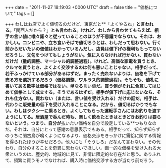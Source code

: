 
+++
date = "2011-11-27 18:19:03 +0000 UTC"
draft = false
title = "価格について"
tags = []

+++
わしはお店でよく値切るのだけど、東京だと**「よくやるね」**と言われる。**「関西人だから？」**とも言われる。けれど、わしから言わせてもらえば、相手の言い値に唯々諾々と従っていることのほうが不思議でならない。それは、おかしい。コンビニや、立ち食いそばで値切ろうとは、わしだって思わない。行く前からだいたいの価値はわかっているんだし、店員は値下げの権利ももってないだろうし、文句をつけてもしょうがない。気に入らなければ行かない、買わないだけだ（量的調整、マーシャル的調整過程）。けれど、高価な家電を買うとき、クルマを買うとき、よくよく交渉するのは何も悪いことじゃない。相手だって、若干ふっかけている部分があるはずだ。まったく売れないよりは、価格を下げて売る方を選択するだろう（価格調整、ワルラス的調整過程）。そもそも、**値札に書いてある数字は価格ではない**。単なる**言い値**だ。買う側がそれに合意してはじめて価格として成立する。そうであるはずだ。相手が値下げに応じないなら、それも仕方ない。買わない（または、言い値を受け入れる）だけの話だ。相手は、代わりに販売量の低下を受け入れることになる。だから、値切るばかりでもない。わしはタクシーに乗るとき、よくしてもらった運転手さんにはお釣りを渡すようにしてる。居酒屋で呑んだ時も、楽しく飲めたときはときどきお釣りは要らないという。つまり、自分が**払いたい価格を自分で設定している**つもりなのだ。それは、自分にとって感謝の意思表示でもある。相手だって、知らず知らずのうちに閑古鳥が鳴くようになるより、価格交渉をきっかけに需給に関する情報を得られたほうが幸せだろう。他人にも「そうしろ」だなんて言わない。その代わり、自分のすることを奇異に思わないでほしい。画一的な価格を受け入れる大衆というのは、歴史的、地域的に見て、非情に限定的な存在だと思う。ありふれて、頻繁に買うモノでなければ、購入時に価格交渉する方が当たり前だろう。


